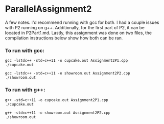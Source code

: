 # ParallelAssignment2
A few notes.
I'd recommend running with gcc for both. I had a couple issues with P2 running on g++.
Additionally, for the first part of P2, it can be located in P2Part1.md.
Lastly, this assignment was done on two files, the compilation instructions below show how both can be ran.
### To run with gcc:
```
gcc -lstdc++ -std=c++11 -o cupcake.out Assignment2P1.cpp
./cupcake.out
```

```
gcc -lstdc++ -std=c++11 -o showroom.out Assignment2P2.cpp
./showroom.out
```

### To run with g++:
```
g++ -std=c++11 -o cupcake.out Assignment2P1.cpp
./cupcake.out
```

```
g++ -std=c++11 -o showroom.out Assignment2P2.cpp
./showroom.out
```
